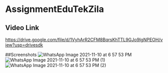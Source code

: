 # AssignmentEduTekZila
## Video Link  
https://drive.google.com/file/d/1VyhArR2CFM8BqrsKhTTL9GJo9IgNPEOH/view?usp=drivesdk

##Screenshots
![WhatsApp Image 2021-11-10 at 6 57 53 PM](https://user-images.githubusercontent.com/55017687/141123607-c8114401-f4b2-4817-9cf1-ffcdf3a9a475.jpeg)
![WhatsApp Image 2021-11-10 at 6 57 53 PM (1)](https://user-images.githubusercontent.com/55017687/141123637-fbac8069-31cb-45a2-ad4f-2a46a9fe0fb6.jpeg)
![WhatsApp Image 2021-11-10 at 6 57 53 PM (2)](https://user-images.githubusercontent.com/55017687/141123655-455d4ec3-0233-409f-b69f-1a6ec0d07a88.jpeg)



